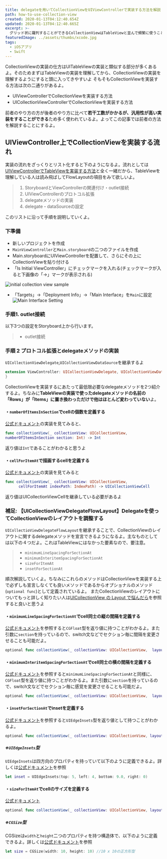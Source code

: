 ```yaml
---
title: delegateを用いてCollectionViewをUIViewControllerで実装する方法を解説
path: how-to-use-collection-view
created: 2020-01-13T04:12:40.654Z
updated: 2020-01-13T04:12:40.665Z
excerpt: >-
  グリッド状に羅列することができるCollectionViewはTableViewと並んで頻繁に使うことになるパーツだよ。UIViewControllerでCollectionViewを実装する方法を解説するよ
featuredImage: ../assets/thumbs/xcode.jpg
tags:
  - iOSアプリ
  - Swift
---
```

CollectionViewの実装の仕方はUITableViewの実装と類似する部分が多くあるよ。そのためまずはTableViewの実装を理解してから、CollectionViewの実装を理解するようにすると頭に入ってきやすいよ  そもそもCollectionViewを実装する方法は次の二通りがあるよ。

- UIViewControllerでCollectionViewを実装する方法
- UICollectionViewControllerでCollectionViewを実装する方法

前者のやり方の方が後者のやり方に比べて**若干工数がかかるが、汎用性が高い実装をすることができる**ため多く使われているよ。よってこの記事では前者の方法を解説することにするよ。

## UIViewController上でCollectionViewを実装する流れ
実装の流れをざっくりとリスト化すると下のようになるよ。流れとしては[UIViewControllerでTableViewを実装する方法](https://saku-program.com/how-to-use-tableview)と全く一緒だから、TableViewを理解している人は読み飛ばしてFlowLayoutの項目をみて欲しいよ。

> 1. StoryboardとViewControllerの関連付け・outlet接続
> 2. UIViewControllerのプロトコル拡張
> 3. delegateメソッドの実装
> 4. delegate・dataSourceの設定

このリストに沿って手順を説明していくよ。

### 下準備
- 新しいプロジェクトを作成
- `MainViewController`と`Main.storyboard`の二つのファイルを作成
- Main.storyboardにUIViewControllerを配置して、さらにその上にCollectionViewを貼り付ける
- 「Is Initial ViewController」にチェックマークを入れる(チェックマークが入ると下画像の「→」マークが表示される)

![initial collection view sample](https://i.gyazo.com/29f6c37ee30075ed37603ed8e4208e98.png)

- 「Targets」→「Deployment Info」→「Main Interface」を`Main`に設定
![Main Interface Setting](https://i.gyazo.com/2ce18e7c8f00c44dc84e51485387ca59.png)

### 手順1. outlet接続
以下3つの設定をStoryboard上から行います。

> - outlet接続
> 
> 

### 手順 2  プロトコル拡張とdelegateメソッドの実装
`UICollectionViewDelegate`,`UICollectionViewDataSource`を継承するよ
```swift
extension ViewController: UICollectionViewDelegate, UICollectionViewDataSource {
}
```
CollectionViewを実装するにあたって最低限必要なdelegateメソッドを2つ紹介するよ。ちなみに**TableViewの実装で使ったdelegateメソッドの名前の「Rows」が「Items」に置き換わっただけで他はほとんど変わっていない**よ。

#### ・`numberOfItemsInSection`でcellの個数を定義する
[公式ドキュメント](https://developer.apple.com/documentation/uikit/uicollectionviewdatasource/1618058-collectionview)の実装を見てみると、
``` swift
func collectionView(_ collectionView: UICollectionView, 
numberOfItemsInSection section: Int) -> Int
```
返り値は`Int`であることがわかると思うよ

#### ・`cellForItemAt`で描画するcellを定義する
[公式ドキュメント](https://developer.apple.com/documentation/uikit/uicollectionviewdatasource/1618029-collectionview)の実装を見てみると
``` swift
func collectionView(_ collectionView: UICollectionView, 
      cellForItemAt indexPath: IndexPath) -> UICollectionViewCell
```
返り値はUICollectionViewCellを継承している必要があるよ

### 補足: 【UICollectionViewDelegateFlowLayout】Delegateを使ってCollectionViewのレイアウトを調整する
`UICollectioViewDelegateFlowLayout`を継承することで、CollectionViewのレイアウトに関するdelegateメソッドを宣言できるようになるよ。主なものとしては以下の４つだよ。これはTableViewにはなかった要素なので、要注意。

> - `minimumLineSpacingForSectionAt`
> - `minimumInteritemSpacingForSectionAt`
> - `sizeForItemAt`
> - `insetForSectionAt`

順次解説していくよ。ちなみにこれらのメソッドはCollectionViewを実装する上で必ずしも宣言しなくても良いメソッドであるからオプショナルのメソッド(`optional func`)として定義されているよ。
またCollectionViewのレイアウトについてもっと詳しく知りたい人は[UICollectionView の Layout で悩んだら](https://techlife.cookpad.com/entry/2017/06/29/190000)を参照すると良いと思うよ

#### ・`minimumLineSpacingForSectionAt`でcell同士の縦の間隔を定義する
[公式ドキュメント](https://developer.apple.com/documentation/uikit/uicollectionviewflowlayout/1617717-minimumlinespacing)を参照すると`CGFloat`型を返り値に持つことがわかるよ。また引数に`section`を持っているので、switch文などでセクション毎に間隔を変更させることも可能だよ。
``` swift
optional func collectionView(_ collectionView: UICollectionView,  layout collectionViewLayout: UICollectionViewLayout, minimumLineSpacingForSectionAt section: Int) -> CGFloat
```
#### ・`minimumInteritemSpacingForSectionAt`でcell同士の横の間隔を定義する
[公式ドキュメント](https://developer.apple.com/documentation/uikit/uicollectionviewdelegateflowlayout/1617696-collectionview)を参照すると`minimumLineSpacingForSectionAt`と同様に、`CGFloat`型を返り値に持つことがわかるよ。また引数に`section`を持っているので、switch文などでセクション毎に感覚を変更させることも可能だよ。
``` swift
optional func collectionView(_ collectionView: UICollectionView,  layout collectionViewLayout: UICollectionViewLayout, minimumInteritemSpacingForSectionAt section: Int) -> CGFloat
```

#### ・`insetForSectionAt`でinsetを定義する
[公式ドキュメント](https://developer.apple.com/documentation/uikit/uicollectionviewdelegateflowlayout/1617718-collectionview)を参照すると`UIEdgeInsets`型を返り値として持つことがわかるよ。
``` swift
optional func collectionView(_ collectionView: UICollectionView, layout collectionViewLayout: UICollectionViewLayout, insetForSectionAt section: Int) -> UIEdgeInsets
```
##### ※`UIEdgeInsets`型
`UIEdgeInsets`は四方向のプロパティを持っていて以下のように定義できるよ。詳しくは[公式ドキュメント](https://developer.apple.com/documentation/uikit/uiedgeinsets)を参照
``` swift
let inset = UIEdgeInsets(top: 5, left: 4, bottom: 9.0, right: 0)
```

#### ・`sizeForItemAt`でcellのサイズを定義する
[公式ドキュメント](https://developer.apple.com/documentation/uikit/uicollectionviewdelegateflowlayout/1617708-collectionview)
``` swift
optional func collectionView(_ collectionView: UICollectionView, layout collectionViewLayout: UICollectionViewLayout, sizeForItemAt indexPath: IndexPath) -> CGSize
```

##### ※`CGSize`型
CGSizeは`width`と`height`二つのプロパティを持つ構造体で、以下のように定義できるよ。詳しくは[公式ドキュメント](https://developer.apple.com/documentation/coregraphics/cgsize)を参照
``` swift
let size = CGSize(width: 10, height: 10) //10 x 10の正方形型
```

